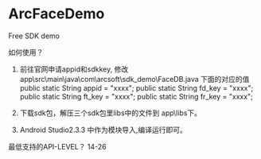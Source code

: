 # ArcFaceDemo
Free SDK demo

如何使用？
1. 前往官网申请appid和sdkkey, 修改 app\src\main\java\com\arcsoft\sdk_demo\FaceDB.java 下面的对应的值
	public static String appid = "xxxx";
	public static String fd_key = "xxxx";
	public static String ft_key = "xxxx";
	public static String fr_key = "xxxx";

2. 下载sdk包，解压三个sdk包里libs中的文件到 app\libs下。

3. Android Studio2.3.3 中作为模块导入,编译运行即可。


最低支持的API-LEVEL？
14-26
